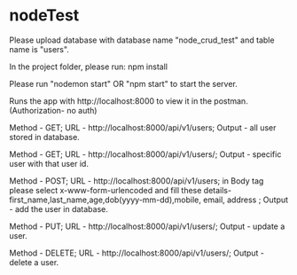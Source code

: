 # nodeTest
Please upload database with database name "node_crud_test" and table name is "users".

In the project folder, please run: npm install

Please run "nodemon start" OR "npm start" to start the server.

Runs the app with http://localhost:8000 to view it in the postman.(Authorization- no auth)

Method - GET; URL - http://localhost:8000/api/v1/users; Output - all user stored in database.

Method - GET; URL - http://localhost:8000/api/v1/users/<userid>; Output - specific user with that user id.

Method - POST; URL - http://localhost:8000/api/v1/users; in Body tag please select x-www-form-urlencoded and fill these details-first_name,last_name,age,dob(yyyy-mm-dd),mobile, email, address ; Output - add the user in database.

Method - PUT; URL - http://localhost:8000/api/v1/users/<userid>; Output - update a user.
	
Method - DELETE; URL - http://localhost:8000/api/v1/users/<userid>; Output - delete a user.
